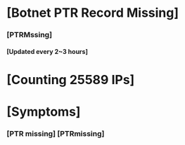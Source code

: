 # [Botnet PTR Record Missing]
### [PTRMssing]
#### [Updated every 2~3 hours]

# [Counting 25589 IPs]

# [Symptoms] 
###   [PTR missing] [PTRmissing]
